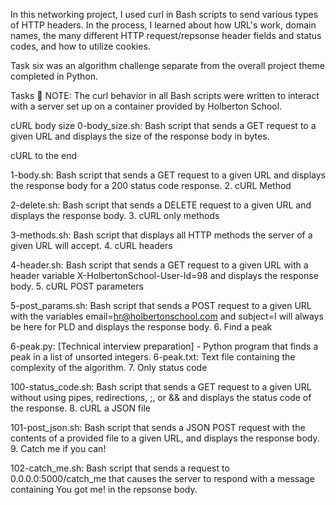 In this networking project, I used curl in Bash scripts to send various types of HTTP headers. In the process, I learned about how URL's work, domain names, the many different HTTP request/repsonse header fields and status codes, and how to utilize cookies.

Task six was an algorithm challenge separate from the overall project theme completed in Python.

Tasks 📃 NOTE: The curl behavior in all Bash scripts were written to interact with a server set up on a container provided by Holberton School.

cURL body size 0-body_size.sh: Bash script that sends a GET request to a given URL and displays the size of the response body in bytes.

cURL to the end

1-body.sh: Bash script that sends a GET request to a given URL and displays the response body for a 200 status code response. 2. cURL Method

2-delete.sh: Bash script that sends a DELETE request to a given URL and displays the response body. 3. cURL only methods

3-methods.sh: Bash script that displays all HTTP methods the server of a given URL will accept. 4. cURL headers

4-header.sh: Bash script that sends a GET request to a given URL with a header variable X-HolbertonSchool-User-Id=98 and displays the response body. 5. cURL POST parameters

5-post_params.sh: Bash script that sends a POST request to a given URL with the variables email=hr@holbertonschool.com and subject=I will always be here for PLD and displays the response body. 6. Find a peak

6-peak.py: [Technical interview preparation] - Python program that finds a peak in a list of unsorted integers. 6-peak.txt: Text file containing the complexity of the algorithm. 7. Only status code

100-status_code.sh: Bash script that sends a GET request to a given URL without using pipes, redirections, ;, or && and displays the status code of the response. 8. cURL a JSON file

101-post_json.sh: Bash script that sends a JSON POST request with the contents of a provided file to a given URL, and displays the response body. 9. Catch me if you can!

102-catch_me.sh: Bash script that sends a request to 0.0.0.0:5000/catch_me that causes the server to respond with a message containing You got me! in the repsonse body.
